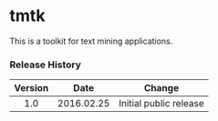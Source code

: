# tmtk
This is a toolkit for text mining applications.

### Release History
| Version  | Date       | Change                                         |
|:--------:|:----------:| ---------------------------------------------- |
| 1.0      | 2016.02.25 | Initial public release                         |
